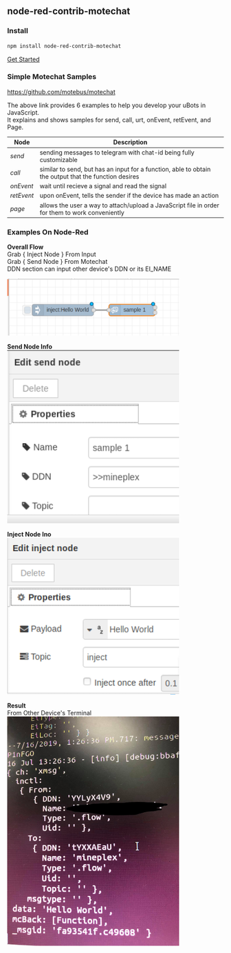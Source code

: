 ##  node-red-contrib-motechat

### Install

```bash
npm install node-red-contrib-motechat
```
[Get Started](docs/how-to-run.md)

### Simple Motechat Samples

 <https://github.com/motebus/motechat>

The above link provides 6 examples to help you develop your uBots in JavaScript. <br />
It explains and shows samples for send, call, urt, onEvent, retEvent, and Page.

Node| Description | 
--- | --- | 
*send* | sending messages to telegram with chat-id being fully customizable |
*call* | similar to send, but has an input for a function, able to obtain the output that the function desires |
*onEvent* | wait until recieve a signal and read the signal |
*retEvent* | upon onEvent, tells the sender if the device has made an action |
*page* | allows the user a way to attach/upload a JavaScript file in order for them to work conveniently |

### Examples On Node-Red
 **Overall Flow** <br />
Grab { Inject Node } From Input <br />
Grab { Send Node } From Motechat <br />
DDN section can input other device's DDN or its EI_NAME <br />
 
<img src="/node-red-examples/sendnodes.png" width="400">

**Send Node Info** <br />
<img src="/node-red-examples/sendnodes.info.png" width="400">

**Inject Node Ino** <br />
<img src="/node-red-examples/InjectSendNode.png" width="400">

**Result** <br />
From Other Device's Terminal <br />
<img src="/node-red-examples/result.jpg" width="400">





